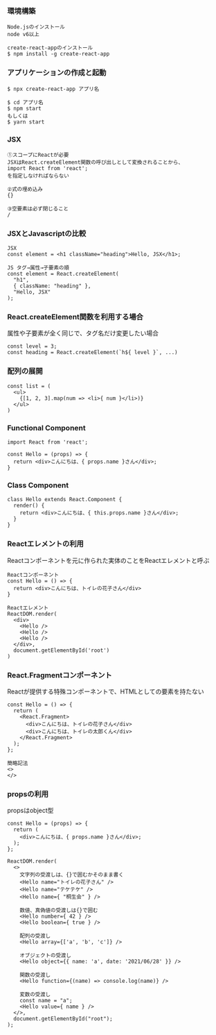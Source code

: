 ### 環境構築

```
Node.jsのインストール
node v6以上

create-react-appのインストール
$ npm install -g create-react-app
```

### アプリケーションの作成と起動

```
$ npx create-react-app アプリ名

$ cd アプリ名
$ npm start
もしくは
$ yarn start
```

### JSX

```
①スコープにReactが必要
JSXはReact.createElement関数の呼び出しとして変換されることから、
import React from 'react';
を指定しなければならない

②式の埋め込み
{}

③空要素は必ず閉じること
/
```

### JSXとJavascriptの比較

```
JSX
const element = <h1 className="heading">Hello, JSX</h1>;

JS タグ→属性→子要素の順
const element = React.createElement(
  "h1",
  { className: "heading" },
  "Hello, JSX"
);
```

### React.createElement関数を利用する場合
属性や子要素が全く同じで、タグ名だけ変更したい場合
```
const level = 3;
const heading = React.createElement(`h${ level }`, ...)
```

### 配列の展開

```
const list = (
  <ul>
    {[1, 2, 3].map(num => <li>{ num }</li>)}
  </ul>
)
```

### Functional Component
```
import React from 'react';

const Hello = (props) => {
  return <div>こんにちは、{ props.name }さん</div>;
}
```

### Class Component
```
class Hello extends React.Component {
  render() { 
    return <div>こんにちは、{ this.props.name }さん</div>;
  }
}
```

### Reactエレメントの利用
Reactコンポーネントを元に作られた実体のことをReactエレメントと呼ぶ
```
Reactコンポーネント
const Hello = () => {
  return <div>こんにちは、トイレの花子さん</div>
}

Reactエレメント
ReactDOM.render(
  <div>
    <Hello />
    <Hello />
    <Hello />
  </div>,
  document.getElementById('root')
)
```

### React.Fragmentコンポーネント
Reactが提供する特殊コンポーネントで、HTMLとしての要素を持たない
```
const Hello = () => {
  return (
    <React.Fragment>
      <div>こんにちは、トイレの花子さん</div>
      <div>こんにちは、トイレの太郎くん</div>
    </React.Fragment>
  );
};

簡略記法
<>
</>
```

### propsの利用
propsはobject型
```
const Hello = (props) => {
  return (
    <div>こんにちは、{ props.name }さん</div>;
  );
};

ReactDOM.render(
  <>
    文字列の受渡しは、{}で囲むかそのまま書く
    <Hello name="トイレの花子さん" />
    <Hello name="テケテケ" />
    <Hello name={ "桐生会" } />
    
    数値、真偽値の受渡しは{}で囲む
    <Hello number={ 42 } />
    <Hello boolean={ true } />
    
    配列の受渡し
    <Hello array={['a', 'b', 'c']} />
    
    オブジェクトの受渡し
    <Hello object={{ name: 'a', date: '2021/06/28' }} />
    
    関数の受渡し
    <Hello function={(name) => console.log(name)} />
    
    変数の受渡し
    const name = "a";
    <Hello value={ name } />
  </>,
  document.getElementById("root");
);
```






